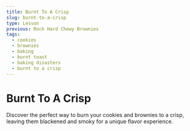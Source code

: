 ```yaml
---
title: Burnt To A Crisp
slug: burnt-to-a-crisp
type: Lesson
previous: Rock Hard Chewy Brownies
tags:
  - cookies
  - brownies
  - baking
  - burnt toast
  - baking disasters
  - burnt to a crisp
---
```


# Burnt To A Crisp

Discover the perfect way to burn your cookies and brownies to a crisp, leaving them blackened and smoky for a unique flavor experience.
